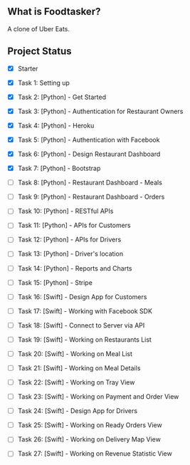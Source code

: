 ## What is Foodtasker?

A clone of Uber Eats.

## Project Status

- [X] Starter

- [X] Task 1: Setting up

- [X] Task 2: [Python] - Get Started

- [X] Task 3: [Python] - Authentication for Restaurant Owners

- [X] Task 4: [Python] - Heroku

- [X] Task 5: [Python] - Authentication with Facebook

- [X] Task 6: [Python] - Design Restaurant Dashboard

- [X] Task 7: [Python] - Bootstrap

- [ ] Task 8: [Python] - Restaurant Dashboard - Meals

- [ ] Task 9: [Python] - Restaurant Dashboard - Orders

- [ ] Task 10: [Python] - RESTful APIs

- [ ] Task 11: [Python] - APIs for Customers

- [ ] Task 12: [Python] - APIs for Drivers

- [ ] Task 13: [Python] - Driver's location

- [ ] Task 14: [Python] - Reports and Charts

- [ ] Task 15: [Python] - Stripe

- [ ] Task 16: [Swift] - Design App for Customers

- [ ] Task 17: [Swift] - Working with Facebook SDK

- [ ] Task 18: [Swift] - Connect to Server via API

- [ ] Task 19: [Swift] - Working on Restaurants List

- [ ] Task 20: [Swift] - Working on Meal List

- [ ] Task 21: [Swift] - Working on Meal Details

- [ ] Task 22: [Swift] - Working on Tray View

- [ ] Task 23: [Swift] - Working on Payment and Order View

- [ ] Task 24: [Swift] - Design App for Drivers

- [ ] Task 25: [Swift] - Working on Ready Orders View

- [ ] Task 26: [Swift] - Working on Delivery Map View

- [ ] Task 27: [Swift] - Working on Revenue Statistic View
